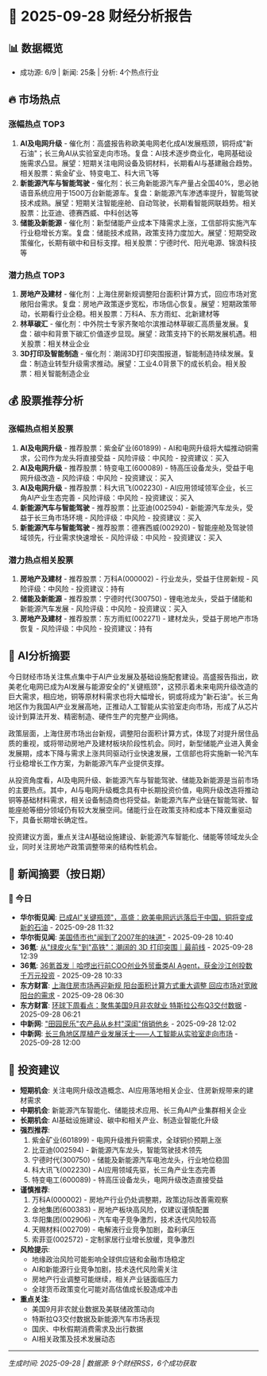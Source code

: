# 📅 2025-09-28 财经分析报告

## 📊 数据概览
- 成功源: 6/9 | 新闻: 25条 | 分析: 4个热点行业

## 🔥 市场热点

### 涨幅热点 TOP3
1. **AI及电网升级** - 催化剂：高盛报告称欧美电网老化成AI发展瓶颈，铜将成"新石油"；长三角AI从实验室走向市场。复盘：AI技术逐步商业化，电网基础设施需求凸显。展望：短期关注电网设备及铜材料，长期看AI与基建融合趋势。相关股票：紫金矿业、特变电工、科大讯飞等
2. **新能源汽车与智能驾驶** - 催化剂：长三角新能源汽车产量占全国40%，思必驰语音系统应用于1500万台新能源车。复盘：新能源汽车渗透率提升，智能驾驶技术成熟。展望：短期关注智能座舱、自动驾驶，长期看智能网联趋势。相关股票：比亚迪、德赛西威、中科创达等
3. **储能及新能源** - 催化剂：新型储能产业成本下降需求上涨，工信部将实施汽车行业稳增长方案。复盘：储能技术成熟，政策支持力度加大。展望：短期受政策催化，长期有碳中和目标支撑。相关股票：宁德时代、阳光电源、锦浪科技等

### 潜力热点 TOP3
1. **房地产及建材** - 催化剂：上海住房新规调整阳台面积计算方式，回应市场对宽敞阳台需求。复盘：房地产政策逐步宽松，市场信心恢复。展望：短期政策带动，长期看行业企稳。相关股票：万科A、东方雨虹、北新建材等
2. **林草碳汇** - 催化剂：中外院士专家齐聚哈尔滨推动林草碳汇高质量发展。复盘：碳中和背景下碳汇价值逐步显现。展望：政策支持下的长期发展机遇。相关股票：相关林业企业
3. **3D打印及智能制造** - 催化剂：潮阔3D打印突围报道，智能制造持续发展。复盘：制造业转型升级需求推动。展望：工业4.0背景下的成长机会。相关股票：相关智能制造企业

## 💰 股票推荐分析
### 涨幅热点相关股票
1. **AI及电网升级** - 推荐股票：紫金矿业(601899) - AI和电网升级将大幅推动铜需求，公司作为龙头将直接受益 - 风险评级：中风险 - 投资建议：买入
2. **AI及电网升级** - 推荐股票：特变电工(600089) - 特高压设备龙头，受益于电网升级改造 - 风险评级：中风险 - 投资建议：买入
3. **AI及电网升级** - 推荐股票：科大讯飞(002230) - AI应用领域领军企业，长三角AI产业生态完善 - 风险评级：中风险 - 投资建议：买入
4. **新能源汽车与智能驾驶** - 推荐股票：比亚迪(002594) - 新能源汽车龙头，受益于长三角市场环境 - 风险评级：中风险 - 投资建议：买入
5. **新能源汽车与智能驾驶** - 推荐股票：德赛西威(002920) - 智能座舱及驾驶领域领先，行业需求快速增长 - 风险评级：中风险 - 投资建议：买入

### 潜力热点相关股票
1. **房地产及建材** - 推荐股票：万科A(000002) - 行业龙头，受益于住房新规 - 风险评级：中风险 - 投资建议：持有
2. **储能及新能源** - 推荐股票：宁德时代(300750) - 锂电池龙头，受益于储能和新能源汽车发展 - 风险评级：中风险 - 投资建议：买入
3. **房地产及建材** - 推荐股票：东方雨虹(002271) - 建材龙头，受益于房地产市场恢复 - 风险评级：中风险 - 投资建议：持有

## 📝 AI分析摘要
今日财经市场关注焦点集中于AI产业发展及基础设施配套建设。高盛报告指出，欧美老化电网已成为AI发展与能源安全的"关键瓶颈"，这预示着未来电网升级改造的巨大需求，相应地，铜等原材料需求也将大幅增长，铜或将成为"新石油"。长三角地区作为我国AI产业发展高地，正推动人工智能从实验室走向市场，形成了从芯片设计到算法开发、精密制造、硬件生产的完整产业网络。

政策层面，上海住房市场出台新规，调整阳台面积计算方式，体现了对提升居住品质的重视，或将带动房地产及建材板块阶段性机会。同时，新型储能产业进入黄金发展期，成本下降与需求上涨共同驱动行业快速发展，工信部也将实施新一轮汽车行业稳增长工作方案，为新能源汽车产业提供支撑。

从投资角度看，AI及电网升级、新能源汽车与智能驾驶、储能及新能源是当前市场的主要热点。其中，AI与电网升级概念具有中长期投资价值，电网升级改造将推动铜等基础材料需求，相关设备制造商也将受益。新能源汽车产业链在智能驾驶、智能座舱等细分领域仍有较大发展空间。储能行业在政策支持和成本下降双重驱动下，具备长期增长确定性。

投资建议方面，重点关注AI基础设施建设、新能源汽车智能化、储能等领域龙头企业，同时关注房地产政策调整带来的结构性机会。

## 📰 新闻摘要（按日期）

### 📅 今日
- **华尔街见闻**: [已成AI"关键瓶颈"，高盛：欧美电网远远落后于中国，铜将变成新的石油](https://wallstreetcn.com/articles/3756408) - 2025-09-28 11:32
- **华尔街见闻**: [美国债市也"闻到了2007年的味道"](https://wallstreetcn.com/articles/3756406) - 2025-09-28 10:40
- **36氪**: [从"绿皮火车"到"高铁"：潮阔的 3D 打印突围｜最前线](https://36kr.com/p/3018808860274949) - 2025-09-28 12:39
- **36氪**: [36氪首发｜哈啰出行前COO创业外贸垂类AI Agent，获金沙江创投数千万元投资](https://36kr.com/p/3018808860274949) - 2025-09-28 10:33
- **东方财富**: [上海住房市场再迎新规 阳台面积计算方式重大调整 回应市场对宽敞阳台的需求](http://finance.eastmoney.com/news/1350,202509283525454082.html) - 2025-09-28 06:30
- **东方财富**: [环球下周看点：聚焦美国9月非农就业 特斯拉公布Q3交付数据](http://finance.eastmoney.com/news/1354,202509283525453715.html) - 2025-09-28 06:21
- **中新网**: ["田园民乐"农产品从乡村"深闺"俏销他乡](http://www.chinanews.com/cj/2025/09-28/10490820.shtml) - 2025-09-28 12:02
- **中新网**: [长三角地区厚植产业发展沃土——人工智能从实验室走向市场](http://www.chinanews.com/cj/2025/09-28/10490825.shtml) - 2025-09-28 12:00

## 🎯 投资建议
- **短期机会**: 关注电网升级改造概念、AI应用落地相关企业、住房新规带来的建材需求
- **中期机会**: 新能源汽车智能化、储能技术应用、长三角AI产业集群相关企业
- **长期机会**: AI基础设施建设、碳中和相关产业、制造业智能化升级
- **强烈推荐**: 
  1. 紫金矿业(601899) - 电网升级推升铜需求，全球铜价预期上涨
  2. 比亚迪(002594) - 新能源汽车龙头，智能驾驶技术领先
  3. 宁德时代(300750) - 储能及新能源汽车电池龙头，行业地位稳固
  4. 科大讯飞(002230) - AI应用领域先驱，长三角产业生态完善
  5. 特变电工(600089) - 特高压设备龙头，电网升级改造直接受益
- **谨慎推荐**: 
  1. 万科A(000002) - 房地产行业仍处调整期，政策边际改善需观察
  2. 金地集团(600383) - 房地产板块高风险，仅建议谨慎配置
  3. 华阳集团(002906) - 汽车电子竞争激烈，技术迭代风险较高
  4. 天赐材料(002709) - 电解液行业竞争加剧，盈利承压
  5. 索菲亚(002572) - 定制家居行业增长放缓，竞争激烈
- **风险提示**: 
  - 地缘政治风险可能影响全球供应链和金融市场稳定
  - AI和新能源行业竞争加剧，技术迭代风险需关注
  - 房地产行业调整可能继续，相关产业链面临压力
  - 全球货币政策变化可能对高估值成长股造成冲击
- **重点关注**: 
  - 美国9月非农就业数据及美联储政策动向
  - 特斯拉Q3交付数据及新能源汽车市场表现
  - 国庆、中秋假期消费需求及出行数据
  - AI相关政策及技术发展动态

---
*生成时间: 2025-09-28 | 数据源: 9个财经RSS，6个成功获取*
